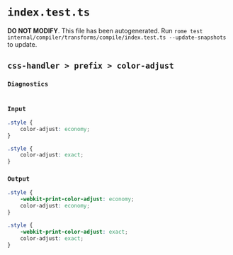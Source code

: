 # `index.test.ts`

**DO NOT MODIFY**. This file has been autogenerated. Run `rome test internal/compiler/transforms/compile/index.test.ts --update-snapshots` to update.

## `css-handler > prefix > color-adjust`

### `Diagnostics`

```css

```

### `Input`

```css
.style {
	color-adjust: economy;
}

.style {
	color-adjust: exact;
}

```

### `Output`

```css
.style {
	-webkit-print-color-adjust: economy;
	color-adjust: economy;
}

.style {
	-webkit-print-color-adjust: exact;
	color-adjust: exact;
}

```

